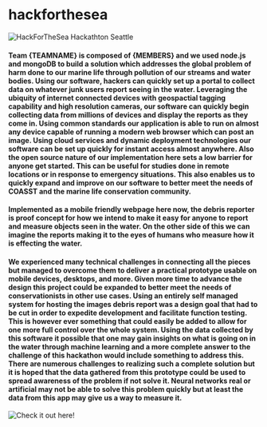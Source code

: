 # hackforthesea

![HackForTheSea Hackathton Seattle](https://s3.amazonaws.com/media.hackforthesea.tech/hackathon_logos/Hack_for_the_sea_-_03_Updated-01_x8Btjox_eCGSnez.jpg)

#### Team {TEAMNAME} is composed of {MEMBERS} and we used node.js and mongoDB to build a solution which addresses the global problem of harm done to our marine life through pollution of our streams and water bodies. Using our software, hackers can quickly set up a portal to collect data on whatever junk users report seeing in the water. Leveraging the ubiquity of internet connected devices with geospactial tagging capability and high resolution cameras, our software can quickly begin collecting data from millions of devices and display the reports as they come in. Using common standards our application is able to run on almost any device capable of running a modern web browser which can post an image. Using cloud services and dynamic deployment technologies our software can be set up quickly for instant access almost anywhere.  Also the open source nature of our implementation here sets a low barrier for anyone get started. This can be useful for studies done in remote locations or in response to emergency situations.  This also enables us to quickly expand and improve on our software to better meet the needs of COASST and the marine life conservation community.  

#### Implemented as a mobile friendly webpage here now, the debris reporter is proof concept for how we intend to make it easy for anyone to report and measure objects seen in the water.  On the other side of this we can imagine the reports making it to the eyes of humans who measure how it is effecting the water.   

#### We experienced many technical challenges in connecting all the pieces but managed to overcome them to deliver a practical prototype usable on mobile devices, desktops, and more. Given more time to advance the design this project could be expanded to better meet the needs of conservationists in other use cases.  Using an entirely self managed system for hosting the images debris report was a design goal that had to be cut in order to expedite development and facilitate function testing.  This is however ever something that could easily be added to allow for one more full control over the whole system. Using the data collected by this software it possible that one may gain insights on what is going on in the water through machine learning and a more complete answer to the challenge of this hackathon would include something to address this.  There are numerous challenges to realizing such a complete solution but it is hoped that the data gathered from this prototype could be used to spread awareness of the problem if not solve it.  Neural networks real or artificial may not be able to solve this problem quickly but at least the data from this app may give us a way to measure it.

![Check it out here!](http://coasst-debris-app.herokuapp.com/)